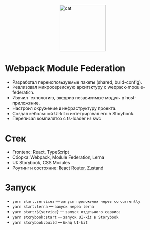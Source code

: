 <div style="display: flex; justify-content: center">
<img alt="cat" src="https://memi.klev.club/uploads/posts/2024-04/memi-klev-club-xqak-p-memi-litso-kota-12.jpg" width="150px"/>
</div>

# Webpack Module Federation

- Разработал переиспользуемые пакеты (shared, build-config).
- Реализовал микросервисную архитектуру с webpack-module-federation.
- Изучил технологию, внедрив независимые модули в host-приложение.
- Настроил окружение и инфраструктуру проекта.
- Создал небольшой UI-kit и интегрировал его в Storybook.
- Переписал компилятор с ts-loader на swc

# Стек

- Frontend: React, TypeScript
- Сборка: Webpack, Module Federation, Lerna
- UI: Storybook, CSS Modules
- Роутинг и состояние: React Router, Zustand

# Запуск

- `yarn start:services` — `запуск приложения через concurrently`
- `yarn start:lerna` — `запуск через lerna`
- `yarn start:${service}` — `запуск отдельного сервиса`
- `yarn storybook:start` — `запуск UI-kit в Storybook`
- `yarn storybook:build` — `билд UI-kit`